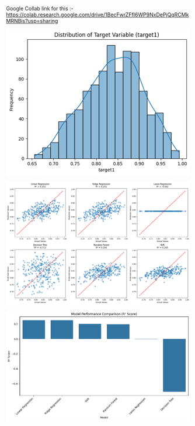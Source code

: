 Google Collab link for this :-https://colab.research.google.com/drive/1BecFwrZFfI6WP9NxDePjQqRCMkMRNBis?usp=sharing

![Target 1 Analysis](https://github.com/AnMaster15/LE_prediction/blob/main/Target1.png)

![Image description](https://github.com/AnMaster15/LE_prediction/blob/main/Eval_prediction.png)

![Image description](https://github.com/AnMaster15/LE_prediction/blob/main/R2_result.png)
